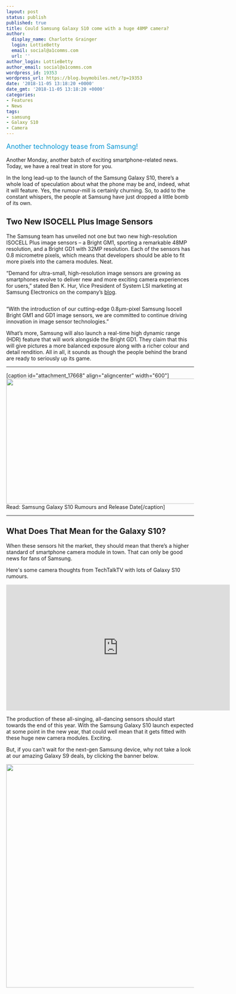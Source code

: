 ```yaml
---
layout: post
status: publish
published: true
title: Could Samsung Galaxy S10 come with a huge 48MP camera?
author:
  display_name: Charlotte Grainger
  login: LottieBetty
  email: social@a1comms.com
  url: ''
author_login: LottieBetty
author_email: social@a1comms.com
wordpress_id: 19353
wordpress_url: https://blog.buymobiles.net/?p=19353
date: '2018-11-05 13:18:20 +0000'
date_gmt: '2018-11-05 13:18:20 +0000'
categories:
- Features
- News
tags:
- samsung
- Galaxy S10
- Camera
---
```

<p><span class="postStandFirst" style="color: #0896d5; line-height: 26px; font-size: 18px;">Another technology tease from Samsung!</span></p>
<p>Another Monday, another batch of exciting smartphone-related news. Today, we have a real treat in store for you.</p>
<p>In the long lead-up to the launch of the Samsung Galaxy S10, there&rsquo;s a whole load of speculation about what the phone may be and, indeed, what it will feature. Yes, the rumour-mill is certainly churning. So, to add to the constant whispers, the people at Samsung have just dropped a little bomb of its own.</p>
<h2>Two New ISOCELL Plus Image Sensors</h2>
<p>The Samsung team has unveiled not one but two new high-resolution ISOCELL Plus image sensors &ndash; a Bright GM1, sporting a remarkable 48MP resolution, and a Bright GD1 with 32MP resolution. Each of the sensors has 0.8 micrometre pixels, which means that developers should be able to fit more pixels into the camera modules. Neat.</p>
<p>&ldquo;Demand for ultra-small, high-resolution image sensors are growing as smartphones evolve to deliver new and more exciting camera experiences for users,&rdquo; stated Ben K. Hur, Vice President of System LSI marketing at Samsung Electronics on the company&rsquo;s <a href="https://news.samsung.com/global/samsung-introduces-two-new-0-8%CE%BCm-isocell-image-sensors-to-the-smartphone-market" target="_blank" rel="noopener">blog</a>.</p>
<p><img class="aligncenter size-full wp-image-19365" src="https://lh3.googleusercontent.com/eaLuRC5DpSaKlPHWipRDcvDYqoYQIvWgs7K7s06MYb9VW1UcWJsI0jYgaOC66OozTF9UQIUxZwlBjJsi3WGxWRkj=s0" alt="" /></p>
<p>&ldquo;With the introduction of our cutting-edge 0.8&mu;m-pixel Samsung Isocell Bright GM1 and GD1 image sensors, we are committed to continue driving innovation in image sensor technologies.&rdquo;</p>
<p>What&rsquo;s more, Samsung will also launch a real-time high dynamic range (HDR) feature that will work alongside the Bright GD1. They claim that this will give pictures a more balanced exposure along with a richer colour and detail rendition. All in all, it sounds as though the people behind the brand are ready to seriously up its game.</p>
<hr />
<p>[caption id="attachment_17668" align="aligncenter" width="600"]<a href="https://blog.buymobiles.net/rumours/samsung-galaxy-s10-rumours-and-release-date" target="_blank" rel="noopener"><img class="wp-image-17668" src="https://lh3.googleusercontent.com/UG0Hk8Y4H5AAYSZj8PcPSoaBbHjyYB_j64zR8wDFms_6O-fH8-TaS0rqhkd1enQni2j6VnGsOZ9j3RfItKoOspaw=s0" alt="" width="600" height="336" /></a> Read: Samsung Galaxy S10 Rumours and Release Date[/caption]</p>
<hr />
<h2>What Does That Mean for the Galaxy S10?</h2>
<p>When these sensors hit the market, they should mean that there&rsquo;s a higher standard of smartphone camera module in town. That can only be good news for fans of Samsung.</p>
<p>Here's some camera thoughts from TechTalkTV with lots of Galaxy S10 rumours.</p>
<p><iframe src="https://www.youtube.com/embed/uAlINcCkQuo" width="600" height="338" frameborder="0" allowfullscreen="allowfullscreen"><span data-mce-type="bookmark" style="display: inline-block; width: 0px; overflow: hidden; line-height: 0;" class="mce_SELRES_start">﻿</span></iframe></p>
<p>The production of these all-singing, all-dancing sensors should start towards the end of this year. With the Samsung Galaxy S10 launch expected at some point in the new year, that could well mean that it gets fitted with these huge new camera modules. Exciting.</p>
<p>But, if you can't wait for the next-gen Samsung device, why not take a look at our amazing Galaxy S9 deals, by clicking the banner below.</p>
<p><a href="https://www.buymobiles.net/samsung/galaxy-s9-black" target="_blank" rel="noopener"><img class="aligncenter wp-image-16769 size-full" src="https://lh3.googleusercontent.com/Wyaj1qxneBP10ufsYv_KY74vo6YKd9oT5XoLxXeONSjuNvip24Q4Fjxdl3HmtT6bKV-MweIZIKoqQBK9v1xkh4Ui=s0" alt="" width="600" height="600" /></a></p>
